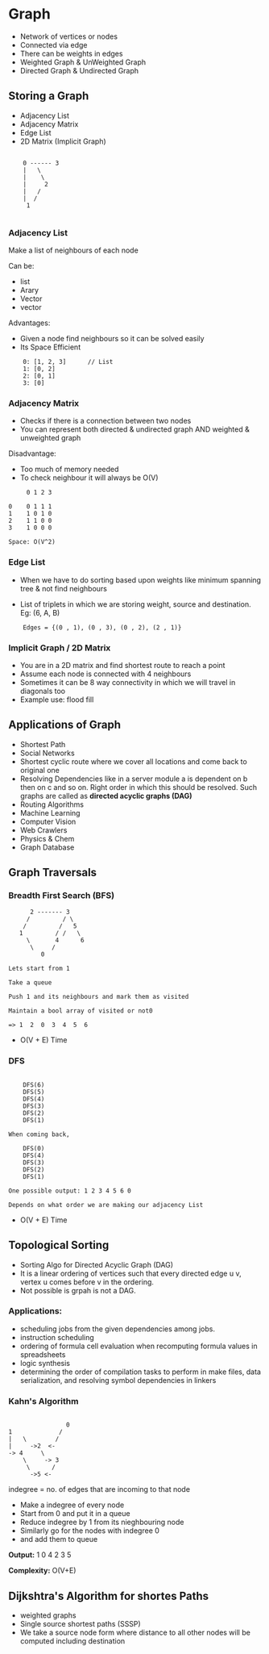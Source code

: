 # Graph

- Network of vertices or nodes
- Connected via edge
- There can be weights in edges
- Weighted Graph & UnWeighted Graph
- Directed Graph & Undirected Graph

## Storing a Graph

- Adjacency List
- Adjacency Matrix
- Edge List
- 2D Matrix (Implicit Graph)

```

    0 ------ 3
    |   \
    |    \
    |     2
    |   /
    |  /
     1


```

### Adjacency List

Make a list of neighbours of each node

Can be:

- list<list>
- Arary<list>
- Vector<list>
- vector<vector>

Advantages:

- Given a node find neighbours so it can be solved easily
- Its Space Efficient

```
    0: [1, 2, 3]      // List
    1: [0, 2]
    2: [0, 1]
    3: [0]

```

### Adjacency Matrix

- Checks if there is a connection between two nodes
- You can represent both directed & undirected graph AND weighted & unweighted graph

Disadvantage:

- Too much of memory needed
- To check neighbour it will always be O(V)

```
     0 1 2 3

0    0 1 1 1
1    1 0 1 0
2    1 1 0 0
3    1 0 0 0

Space: O(V^2)
```

### Edge List

- When we have to do sorting based upon weights like minimum spanning tree & not find neighbours

- List of triplets in which we are storing weight, source and destination. Eg: (6, A, B)

```
    Edges = {(0 , 1), (0 , 3), (0 , 2), (2 , 1)}
```

### Implicit Graph / 2D Matrix

- You are in a 2D matrix and find shortest route to reach a point
- Assume each node is connected with 4 neighbours
- Sometimes it can be 8 way connectivity in which we will travel in diagonals too
- Example use: flood fill

## Applications of Graph

- Shortest Path
- Social Networks
- Shortest cyclic route where we cover all locations and come back to original one
- Resolving Dependencies like in a server module a is dependent on b then on c and so on. Right order in which this should be resolved. Such graphs are called as **directed acyclic graphs (DAG)**
- Routing Algorithms
- Machine Learning
- Computer Vision
- Web Crawlers
- Physics & Chem
- Graph Database

## Graph Traversals

### Breadth First Search (BFS)

```
      2 ------- 3
     /         / \
    /         /   5
   1         / /   \
     \       4      6
      \     /
         0
```

```
Lets start from 1

Take a queue

Push 1 and its neighbours and mark them as visited

Maintain a bool array of visited or not0

=> 1  2  0  3  4  5  6
```

- O(V + E) Time

### DFS

```

    DFS(6)
    DFS(5)
    DFS(4)
    DFS(3)
    DFS(2)
    DFS(1)

When coming back,

    DFS(0)
    DFS(4)
    DFS(3)
    DFS(2)
    DFS(1)

One possible output: 1 2 3 4 5 6 0

Depends on what order we are making our adjacency List
```

- O(V + E) Time

## Topological Sorting

- Sorting Algo for Directed Acyclic Graph (DAG)
- It is a linear ordering of vertices such that every directed edge u v, vertex u comes before v in the ordering.
- Not possible is grpah is not a DAG.

### Applications:

- scheduling jobs from the given dependencies among jobs.
- instruction scheduling
- ordering of formula cell evaluation when recomputing formula values in spreadsheets
- logic synthesis
- determining the order of compilation tasks to perform in make files, data serialization, and resolving symbol dependencies in linkers

### Kahn's Algorithm

```

                0
1             /
|   \        /
|     ->2  <-
-> 4     \
    \     -> 3
     \      /
      ->5 <-
```

indegree = no. of edges that are incoming to that node

- Make a indegree of every node
- Start from 0 and put it in a queue
- Reduce indegree by 1 from its nieghbouring node
- Similarly go for the nodes with indegree 0
- and add them to queue

**Output:**
1 0 4 2 3 5

**Complexity:** O(V+E)

## Dijkshtra's Algorithm for shortes Paths

- weighted graphs
- Single source shortest paths (SSSP)
- We take a source node form where distance to all other nodes will be computed including destination
